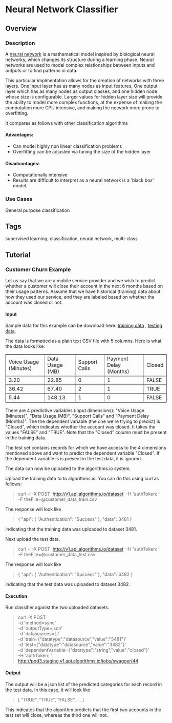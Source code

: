 # Neural Network Classifier
## Overview
### Description
A [neural network](http://en.wikipedia.org/wiki/Artificial_neural_network) is
a mathematical model inspired by biological neural networks, which changes its
structure during a learning phase. Neural networks are used to model complex
relationships between inputs and outputs or to find patterns in data.

This particular implmentation allows for the creation of networks with three
layers. One input layer has as many nodes as input features, One output layer
which has as many nodes as output classes, and one hidden node whose size is
configurable. Larger values for hidden layer size will provide the ability to
model more complex functions, at the expense of making the computation more CPU
intensive, and making the network more prone to overfitting.

It compares as follows with other classification algorithms

#### Advantages:
* Can model highly non linear classification problems
* Overfitting can be adjusted via tuning the size of the hidden layer

#### Disadvantages:
* Computationally intensive
* Results are difficult to interpret as a neural network is a 'black box' model.

### Use Cases
General purpose classification

## Tags
supervised learning, classification, neural network, multi-class

## Tutorial
### Customer Churn Example

Let us say that we are a mobile service provider and we wish to predict whether
a customer will close their account in the next 6 months based on their usage
patterns. Assume that we have historical (training) data about how they used
our service, and they are labeled based on whether the account was closed or
not.

#### Input

Sample data for this example can be download here: [training
data](https://s3.amazonaws.com/sample_dataset.algorithms.io/customer_data_train.csv)
, [testing
data](https://s3.amazonaws.com/sample_dataset.algorithms.io/customer_data_test.csv).

The data is formatted as a plain text CSV file with 5 columns. Here is what the
data looks like:

<table border="1">
<tr><td>Voice Usage (Minutes)</td><td>Data Usage (MB)</td><td>Support Calls</td><td>Payment Delay (Months)</td><td>Closed</td></tr>
<tr><td>3.20</td><td>22.85</td><td>0</td><td>1</td><td>FALSE</td></tr>
<tr><td>36.42</td><td>67.40</td><td>2</td><td>1</td><td>TRUE</td></tr>
<tr><td>5.44</td><td>148.13</td><td>1</td><td>0</td><td>FALSE</td></tr>
</table>

There are 4 predictive variables (input dimensions): "Voice Usage (Minutes)",
"Data Usage (MB)", "Support Calls" and "Payment Delay (Months)".  The the
dependent variable (the one we're trying to predict) is "Closed", which
indicates whether the account was closed. It takes the values "FALSE" and
"TRUE". Note that the "Closed" column must be present in the training data. 

The test set contains records for which we have access to the 4 dimensions
mentioned above and want to predict the dependent variable "Closed". If the
dependent variable is is present in the test data, it is ignored.

The data can now be uploaded to the algorithms.io system.

Upload the training data to to algorithms.io. You can do this using curl as follows:

> curl -i -X POST 'http://v1.api.algorithms.io/dataset' 
>      -H 'authToken: <YOUR AUTHORIZATION TOKEN>'  
>      -F theFile=@customer\_data\_train.csv

The response will look like

>   { "api": { "Authentication": "Success" }, "data": 3481 }

indicating that the training data was uploaded to dataset 3481.

Next upload the test data.

> curl -i -X POST 'http://v1.api.algorithms.io/dataset' 
>      -H 'authToken: <YOUR AUTHORIZATION TOKEN>'  
>      -F theFile=@customer\_data\_test.csv

The response will look like

>   { "api": { "Authentication": "Success" }, "data": 3482 }

indicating that the test data was uploaded to dataset 3482.

#### Execution
Run classifier aganist the two uploaded datasets.

> curl -X POST \
> -d 'method=sync' \
> -d 'outputType=json' \
> -d 'datasources=[]' \
> -d 'train={"datatype":"datasource","value":"3481"}' \
> -d 'test={"datatype":"datasource","value":"3482"}' \
> -d 'dependentVariable={"datatype":"string","value":"closed"}' \
> -H 'authToken: <YOUR AUTHORIZATION TOKEN>'  
> http://pod3.staging.v1.api.algorithms.io/jobs/swagger/44

#### Output

The output will be a json list of the predicted categories for each record in
the test data. In this case, it will look like

> [ "TRUE", "TRUE", "FALSE", ... ]

This indicates that the algorithm predicts that the first two accounts in the
test set will close, whereas the third one will not.
